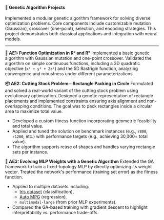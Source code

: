 #### 🧬 Genetic Algorithm Projects
Implemented a modular genetic algorithm framework for solving diverse optimization problems. Core components include customizable mutation (Gaussian), crossover (one-point), selection, and encoding strategies. This project demonstrates both classical applications and integration with neural models.

---

**🧪 AE1: Function Optimization in R³ and R⁵**
Implemented a basic genetic algorithm with Gaussian mutation and one-point crossover. Validated the algorithm on simple continuous functions, including a 3D quadratic objective (`x² + y² + 2z²`) and the 5D Rastrigin function, analyzing convergence and robustness under different parameterizations.

**📦 AE2: Cutting Stock Problem – Rectangle Packing in Circle**
Formulated and solved a real-world variant of the cutting stock problem using evolutionary optimization. Designed a genetic representation of rectangle placements and implemented constraints ensuring axis alignment and non-overlapping conditions. The goal was to pack rectangles inside a circular area to maximize total value. 
- Developed a custom fitness function incorporating geometric feasibility and total value.
- Applied and tuned the solution on benchmark instances (e.g., `r800`, `r1200`, etc.) with performance targets (e.g., achieving 30,000+ total value).
- The algorithm supports reuse of shapes and handles varying rectangle sets per instance.
  
**🧠 AE3: Evolving MLP Weights with a Genetic Algorithm**
Extended the GA framework to train a fixed-topology MLP by directly optimizing its weight vector. Treated the network's performance (training set error) as the fitness function. 
- Applied to multiple datasets including:  
  - [Iris dataset](https://archive.ics.uci.edu/ml/datasets/Iris) (classification),  
  - [Auto MPG](https://archive.ics.uci.edu/ml/datasets/Auto+MPG) (regression),  
  - `multimodal-large` (from prior MLP experiments).
- Compared the GA-based training with gradient descent to highlight interpretability vs. performance trade-offs.
